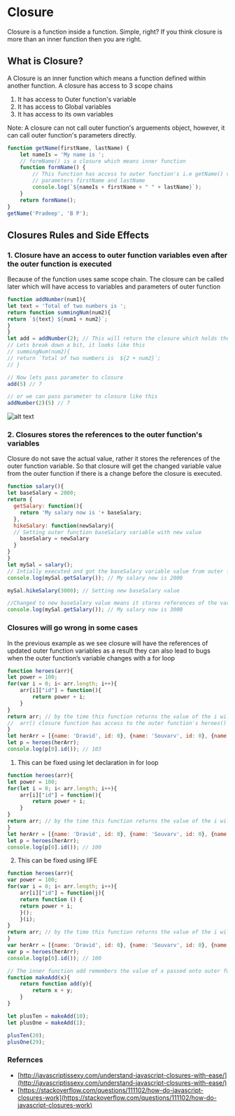 # Closure
Closure is a function inside a function. Simple, right? If you think closure is more than an inner function then you are right.

## What is Closure?
A Closure is an inner function which means a function defined within another function. A closure has access to 3 scope chains
1. It has access to Outer function's variable
2. It has access to Global variables 
3. It has access to its own variables

Note: A closure can not call outer function's arguements object, however, it can call outer function's parameters directly.

```javascript
function getName(firstName, lastName) {
    let nameIs = 'My name is ';
    // formName() is a closure which means inner function
    function formName() {
        // This function has access to outer function's i.e getName() variable nameIs and 
        // parameters firstName and lastName
        console.log(`${nameIs + firstName + " " + lastName}`);
    }
    return formName();
}
getName('Pradeep', 'B P');
```

## Closures Rules and Side Effects

### 1. Closure have an access to outer function variables even after the outer function is executed
Because of the function uses same scope chain. The closure can be called later which will have access to variables and parameters of outer function

```javascript
function addNumber(num1){
let text = 'Total of two numbers is ';
return function summingNum(num2){
return `${text} ${num1 + num2}`;
}
}
let add = addNumber(2); // This will return the closure which holds the variable text and parameter num1.
// Lets break down a bit, it looks like this
// summingNum(num2){
// return `Total of two numbers is  ${2 + num2}`;
// }

// Now lets pass parameter to closure 
add(5) // 7

// or we can pass parameter to closure like this
addNumber(2)(5) // 7
```
![alt text](https://github.com/pradeepbp1310/100-days-of-javascript/blob/master/day_39_Closures/closures.png)

### 2. Closures stores the references to the outer function's variables
Closure do not save the actual value, rather it stores the references of the outer function variable. So that closure will get the changed variable value from the outer function if there is a change before the closure is executed.

```javascript
function salary(){
let baseSalary = 2000;
return {
  getSalary: function(){
    return 'My salary now is '+ baseSalary;
  },
  hikeSalary: function(newSalary){
  // Setting outer function baseSalary variable with new value
    baseSalary = newSalary
  }
}
}
let mySal = salary();
// Intially executed and got the baseSalary variable value from outer function
console.log(mySal.getSalary()); // My salary now is 2000

mySal.hikeSalary(3000); // Setting new baseSalary value

//Changed to new baseSalary value means it stores references of the variables
console.log(mySal.getSalary()); // My salary now is 3000 
```

### Closures will go wrong in some cases
In the previous example as we see closure will have the references of updated outer function variables as a result they can also lead to bugs when the outer function’s variable changes with a for loop

```javascript
function heroes(arr){
let power = 100;
for(var i = 0; i< arr.length; i++){
	arr[i]["id"] = function(){
		return power + i;
	}
}
return arr; // by the time this function returns the value of the i will be 3
//  arr() closure function has access to the outer function's heroes() variables by reference, not by value
}
let herArr = [{name: 'Dravid', id: 0}, {name: 'Souvarv', id: 0}, {name: 'Sri', id: 0}];
let p = heroes(herArr);
console.log(p[0].id()); // 103
```

1. This can be fixed using let declaration in for loop
```javascript
function heroes(arr){
let power = 100;
for(let i = 0; i< arr.length; i++){
	arr[i]["id"] = function(){
		return power + i;
	}
}
return arr; // by the time this function returns the value of the i will be 3
}
let herArr = [{name: 'Dravid', id: 0}, {name: 'Souvarv', id: 0}, {name: 'Sri', id: 0}];
let p = heroes(herArr);
console.log(p[0].id()); // 100
```
2. This can be fixed using IIFE
```javascript
function heroes(arr){
var power = 100;
for(var i = 0; i< arr.length; i++){
	arr[i]["id"] = function(j){
	return function () {
	return power + i;
	}();	
	}(i);
}
return arr; // by the time this function returns the value of the i will be 3
}
var herArr = [{name: 'Dravid', id: 0}, {name: 'Souvarv', id: 0}, {name: 'Sri', id: 0}];
var p = heroes(herArr);
console.log(p[0].id()); // 100
```

```javascript
// The inner function add remembers the value of x passed onto outer function makeAdd even after the makeAdd function invoked
function makeAdd(x){
	return function add(y){
		return x + y;
	}
}

let plusTen = makeAdd(10);
let plusOne = makeAdd(1);

plusTen(20);
plusOne(29);

```

### Refernces
- [http://javascriptissexy.com/understand-javascript-closures-with-ease/](http://javascriptissexy.com/understand-javascript-closures-with-ease/)
- [https://stackoverflow.com/questions/111102/how-do-javascript-closures-work](https://stackoverflow.com/questions/111102/how-do-javascript-closures-work)
